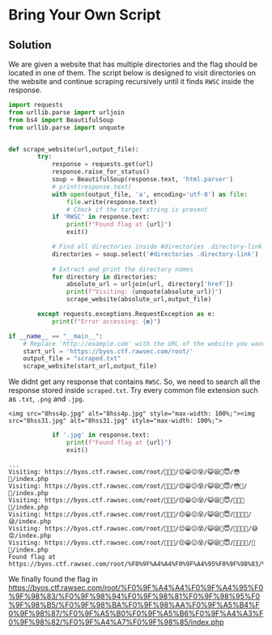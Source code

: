 # Bring Your Own Script
## Solution

We are given a website that has multiple directories and the flag should be located in one of them. The script below is designed to visit directories on the website and continue scraping recursively until it finds ```RWSC``` inside the response.

```python
import requests
from urllib.parse import urljoin
from bs4 import BeautifulSoup
from urllib.parse import unquote


def scrape_website(url,output_file):
        try:
            response = requests.get(url)
            response.raise_for_status()
            soup = BeautifulSoup(response.text, 'html.parser')
            # print(response.text)
            with open(output_file, 'a', encoding='utf-8') as file:
                file.write(response.text)
                # Check if the target string is present
            if 'RWSC' in response.text:
                print(f"Found flag at {url}")
                exit()

            # Find all directories inside #directories .directory-link
            directories = soup.select('#directories .directory-link')
                
            # Extract and print the directory names
            for directory in directories:
                absolute_url = urljoin(url, directory['href'])
                print(f"Visiting: {unquote(absolute_url)}")
                scrape_website(absolute_url,output_file)

        except requests.exceptions.RequestException as e:
            print(f"Error accessing: {e}")

if __name__ == "__main__":
    # Replace 'http://example.com' with the URL of the website you want to scrape
    start_url = 'https://byos.ctf.rawsec.com/root/'
    output_file = "scraped.txt"
    scrape_website(start_url,output_file)

```

We didnt get any response that contains ```RWSC```. So, we need to search all the response stored inside ```scraped.txt```. Try every common file extension such as ```.txt```, ```.png``` and ```.jpg```.
```
<img src="8hss4p.jpg" alt="8hss4p.jpg" style="max-width: 100%;"><img src="8hss31.jpg" alt="8hss31.jpg" style="max-width: 100%;">
```

```python
            if '.jpg' in response.text:
                print(f"Found flag at {url}")
                exit()
```

```
...
Visiting: https://byos.ctf.rawsec.com/root/🤤🤕😃/😔😁😕😵/😺😪🥴😇/😳🤕/index.php
Visiting: https://byos.ctf.rawsec.com/root/🤤🤕😃/😔😁😕😵/😺😪🥴😇/😳🤕/👾/index.php
Visiting: https://byos.ctf.rawsec.com/root/🤤🤕😃/😔😁😕😵/😺😪🥴😇/🥰🥶🤣😂/index.php
Visiting: https://byos.ctf.rawsec.com/root/🤤🤕😃/😔😁😕😵/😺😪🥴😇/🥰🥶🤣😂/😅/index.php
Visiting: https://byos.ctf.rawsec.com/root/🤤🤕😃/😔😁😕😵/😺😪🥴😇/🥰🥶🤣😂/😅😡/index.php
Visiting: https://byos.ctf.rawsec.com/root/🤤🤕😃/😔😁😕😵/😺😪🥴😇/🥰🥶🤣😂/🤧😅/index.php
Found flag at https://byos.ctf.rawsec.com/root/%F0%9F%A4%A4%F0%9F%A4%95%F0%9F%98%83/%F0%9F%98%94%F0%9F%98%81%F0%9F%98%95%F0%9F%98%B5/%F0%9F%98%BA%F0%9F%98%AA%F0%9F%A5%B4%F0%9F%98%87/%F0%9F%A5%B0%F0%9F%A5%B6%F0%9F%A4%A3%F0%9F%98%82/%F0%9F%A4%A7%F0%9F%98%85/index.php
```

We finally found the flag in https://byos.ctf.rawsec.com/root/%F0%9F%A4%A4%F0%9F%A4%95%F0%9F%98%83/%F0%9F%98%94%F0%9F%98%81%F0%9F%98%95%F0%9F%98%B5/%F0%9F%98%BA%F0%9F%98%AA%F0%9F%A5%B4%F0%9F%98%87/%F0%9F%A5%B0%F0%9F%A5%B6%F0%9F%A4%A3%F0%9F%98%82/%F0%9F%A4%A7%F0%9F%98%85/index.php

